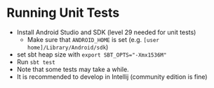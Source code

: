 Running Unit Tests
==================
* Install Android Studio and SDK (level 29 needed for unit tests) 
    - Make sure that `ANDROID_HOME` is set (e.g. `[user home]/Library/Android/sdk`)
* set sbt heap size with `export SBT_OPTS="-Xmx1536M"`
* Run `sbt test`
* Note that some tests may take a while.
* It is recommended to develop in Intellij (community edition is fine)
